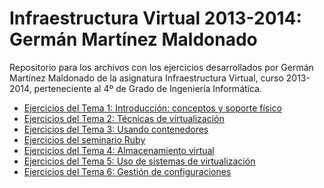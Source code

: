 Infraestructura Virtual 2013-2014: Germán Martínez Maldonado
============================================================

Repositorio para los archivos con los ejercicios desarrollados por Germán Martínez Maldonado de la asignatura Infraestructura Virtual, curso 2013-2014, perteneciente al 4º de Grado de Ingeniería Informática.

* [Ejercicios del Tema 1: Introducción: conceptos y soporte físico](TEMA1/README.md)
* [Ejercicios del Tema 2: Técnicas de virtualización](TEMA2/README.md)
* [Ejercicios del Tema 3: Usando contenedores](TEMA3/README.md)
* [Ejercicios del seminario Ruby](RUBY/README.md)
* [Ejercicios del Tema 4: Almacenamiento virtual](TEMA4/README.md)
* [Ejercicios del Tema 5: Uso de sistemas de virtualización](TEMA5/README.md)
* [Ejercicios del Tema 6: Gestión de configuraciones](TEMA6/README.md)
